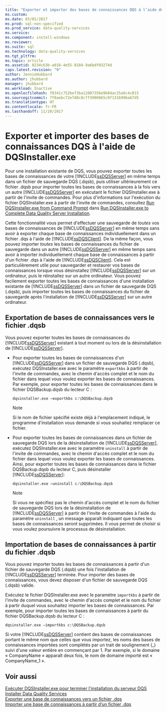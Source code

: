 ```yaml
---
title: "Exporter et importer des bases de connaissances DQS à l’aide de DQSInstaller.exe | Microsoft Docs"
ms.custom: 
ms.date: 03/01/2017
ms.prod: sql-non-specified
ms.prod_service: data-quality-services
ms.service: 
ms.component: install-windows
ms.reviewer: 
ms.suite: sql
ms.technology: data-quality-services
ms.tgt_pltfrm: 
ms.topic: article
ms.assetid: 8234c63b-a018-4e55-8184-9a6bdf03274d
caps.latest.revision: "9"
author: JennieHubbard
ms.author: jhubbard
manager: jhubbard
ms.workload: Inactive
ms.openlocfilehash: f8341c752bef3ba12087356e9b84ac25a6c4c015
ms.sourcegitcommit: 7f8aebc72e7d0c8cff3990865c9f1316996a67d5
ms.translationtype: HT
ms.contentlocale: fr-FR
ms.lasthandoff: 11/20/2017
---
```

# <a name="export-and-import-dqs-knowledge-bases-using-dqsinstallerexe"></a>Exporter et importer des bases de connaissances DQS à l'aide de DQSInstaller.exe
  Pour une installation existante de DQS, vous pouvez exporter toutes les bases de connaissances de votre [!INCLUDE[ssDQSServer](../../includes/ssdqsserver-md.md)] en même temps dans un fichier de sauvegarde DQS (.dqsb), puis utiliser ultérieurement ce fichier .dqsb pour importer toutes les bases de connaissances à la fois vers un autre [!INCLUDE[ssDQSServer](../../includes/ssdqsserver-md.md)] en exécutant le fichier DQSInstaller.exe à partir de l'invite de commandes. Pour plus d'informations sur l'exécution du fichier DQSInstaller.exe à partir de l'invite de commandes, consultez [Run DQSInstaller.exe from Command Prompt](../../data-quality-services/install-windows/run-dqsinstaller-exe-to-complete-data-quality-server-installation.md#CommandPrompt) dans [Run DQSInstaller.exe to Complete Data Quality Server Installation](../../data-quality-services/install-windows/run-dqsinstaller-exe-to-complete-data-quality-server-installation.md).  
  
 Cette fonctionnalité vous permet d'effectuer une sauvegarde de *toutes* vos bases de connaissances de [!INCLUDE[ssDQSServer](../../includes/ssdqsserver-md.md)] en même temps sans avoir à exporter chaque base de connaissances individuellement dans un fichier .dqs à l'aide de [!INCLUDE[ssDQSClient](../../includes/ssdqsclient-md.md)]. De la même façon, vous pouvez importer *toutes* les bases de connaissances du fichier de sauvegarde dans un autre [!INCLUDE[ssDQSServer](../../includes/ssdqsserver-md.md)] en même temps sans avoir à importer individuellement chaque base de connaissances à partir d'un fichier .dqs à l'aide de [!INCLUDE[ssDQSClient](../../includes/ssdqsclient-md.md)]. Cela est particulièrement utile pour sauvegarder et restaurer vos bases de connaissances lorsque vous désinstallez [!INCLUDE[ssDQSServer](../../includes/ssdqsserver-md.md)] sur un ordinateur, puis le réinstallez sur un autre ordinateur. Vous pouvez facilement exporter toutes les bases de connaissances d'une installation existante de [!INCLUDE[ssDQSServer](../../includes/ssdqsserver-md.md)] dans un fichier de sauvegarde DQS (.dqsb), puis importer toutes les bases de connaissances du fichier de sauvegarde après l'installation de [!INCLUDE[ssDQSServer](../../includes/ssdqsserver-md.md)] sur un autre ordinateur.  
  
##  <a name="export"></a> Exportation de bases de connaissances vers le fichier .dqsb  
 Vous pouvez exporter toutes les bases de connaissances du [!INCLUDE[ssDQSServer](../../includes/ssdqsserver-md.md)] existant à tout moment ou lors de la désinstallation de [!INCLUDE[ssDQSServer](../../includes/ssdqsserver-md.md)].  
  
-   Pour exporter toutes les bases de connaissances d'un [!INCLUDE[ssDQSServer](../../includes/ssdqsserver-md.md)] dans un fichier de sauvegarde DQS (.dqsb), exécutez DQSInstaller.exe avec le paramètre `exportkbs` à partir de l'invite de commandes, avec le chemin d'accès complet et le nom du fichier dans lequel vous voulez exporter les bases de connaissances. Par exemple, pour exporter toutes les bases de connaissances dans le fichier DQSBackup.dqsb du lecteur C :  
  
    ```  
    dqsinstaller.exe –exportkbs c:\DQSBackup.dqsb  
    ```  
  
    > [!NOTE]  
    >  Si le nom de fichier spécifié existe déjà à l'emplacement indiqué, le programme d'installation vous demande si vous souhaitez remplacer ce fichier.  
  
-   Pour exporter toutes les bases de connaissances dans un fichier de sauvegarde DQS lors de la désinstallation de [!INCLUDE[ssDQSServer](../../includes/ssdqsserver-md.md)], exécutez DQSInstaller.exe avec le paramètre `uninstall` à partir de l'invite de commandes, avec le chemin d'accès complet et le nom du fichier dans lequel vous voulez exporter les bases de connaissances. Ainsi, pour exporter toutes les bases de connaissances dans le fichier DQSBackup.dqsb du lecteur C, puis désinstaller [!INCLUDE[ssDQSServer](../../includes/ssdqsserver-md.md)]:  
  
    ```  
    dqsinstaller.exe –uninstall c:\DQSBackup.dqsb  
    ```  
  
    > [!NOTE]  
    >  Si vous ne spécifiez pas le chemin d'accès complet et le nom du fichier de sauvegarde DQS lors de la désinstallation de [!INCLUDE[ssDQSServer](../../includes/ssdqsserver-md.md)] à partir de l'invite de commandes à l'aide du paramètre `uninstall` , un message apparaît indiquant que toutes les bases de connaissances seront supprimées. Il vous permet de choisir si vous voulez poursuivre le processus de désinstallation.  
  
##  <a name="import"></a> Importation de bases de connaissances à partir du fichier .dqsb  
 Vous pouvez importer toutes les bases de connaissances à partir d'un fichier de sauvegarde DQS (.dqsb) une fois l'installation de [!INCLUDE[ssDQSServer](../../includes/ssdqsserver-md.md)] terminée. Pour importer des bases de connaissances, vous devez disposer d'un fichier de sauvegarde DQS (.dqsb) valide.  
  
 Exécutez le fichier DQSInstaller.exe avec le paramètre `importkbs` à partir de l'invite de commandes, avec le chemin d'accès complet et le nom du fichier à partir duquel vous souhaitez importer les bases de connaissances. Par exemple, pour importer toutes les bases de connaissances à partir du fichier DQSBackup.dqsb du lecteur C :  
  
```  
dqsinstaller.exe –importkbs c:\DQSBackup.dqsb  
```  
  
 Si votre [!INCLUDE[ssDQSServer](../../includes/ssdqsserver-md.md)] contient des bases de connaissances portant le même nom que celles que vous importez, les noms des bases de connaissances importées sont complétés par un trait de soulignement (_) suivi d'une valeur entière en commençant par 1. Par exemple, si le domaine « CompanyName » apparaît deux fois, le nom de domaine importé est « CompanyName_1 ».  
  
## <a name="see-also"></a>Voir aussi  
 [Exécuter DQSInstaller.exe pour terminer l'installation du serveur DQS](../../data-quality-services/install-windows/run-dqsinstaller-exe-to-complete-data-quality-server-installation.md)   
 [Installer Data Quality Services](../../data-quality-services/install-windows/install-data-quality-services.md)   
 [Exporter une base de connaissances vers un fichier .dqs](../../data-quality-services/export-a-knowledge-base-to-a-dqs-file.md)   
 [Importer une base de connaissances à partir d’un fichier .dqs](../../data-quality-services/import-a-knowledge-base-from-a-dqs-file.md)  
  
  
